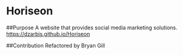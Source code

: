 # Horiseon

##Purpose
A website that provides social media marketing solutions.
https://dzarbis.github.io/Horiseon

##Contribution
Refactored by Bryan Gill
